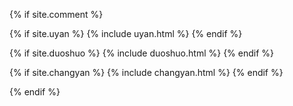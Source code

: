 
{% if site.comment %}


{% if site.uyan %}
{% include uyan.html %}
{% endif %}

{% if site.duoshuo %}
{% include duoshuo.html %}
{% endif %}

{% if site.changyan %}
{% include changyan.html %}
{% endif %}

{% endif %}

               
